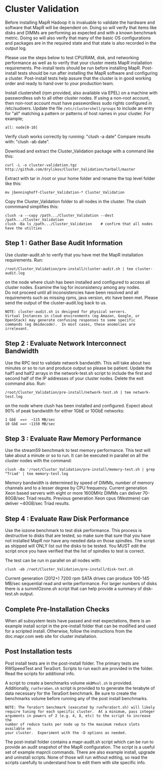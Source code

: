Cluster Validation
==================

Before installing MapR Hadoop it is invaluable to validate the hardware and
software that MapR will be dependent on.  Doing so will verify that items like
disks and DIMMs are performing as expected and with a known benchmark metric.
Doing so will also verify that many of the basic OS configurations and
packages are in the required state and that state is also recorded in the
output log.

Please use the steps below to test CPU/RAM, disk, and networking
performance as well as to verify that your cluster meets MapR
installation requirements. Pre-install tests should be run before
installing MapR.  Post-install tests should be run after installing
the MapR software and configuring a cluster.  Post-install tests 
help assure that the cluster is in good working order and ready 
to hand over to your production team.

Install clustershell (rpm provided, also available via EPEL) on a machine
with passwordless ssh to all other cluster nodes.  If using a
non-root account, then non-root account must have passwordless
sudo rights configured in /etc/sudoers.  Update the file
`/etc/clustershell/groups` to include an entry for "all" matching a
pattern or patterns of host names in your cluster.  For example;

    all: node[0-10]
Verify clush works correctly by running:
    "clush -a date"
Compare results with:
    "clush -ab date".

Download and extract the Cluster_Validation package with a command like this:

    curl -L -o cluster-validation.tgz http://github.com/drylikov/Cluster_Validation/tarball/master
Extract with tar in /root or your home folder and rename the top level folder like this:  

    mv jbenninghoff-Cluster_Validation-* Cluster_Validation

Copy the Cluster_Validation folder to all nodes in the cluster.  The
clush commmand simplifies this:

    clush -a --copy /path.../Cluster_Validation --dest /path.../Cluster_Validation
    clush -Ba ls /path.../Cluster_Validation	# confirm that all nodes have the utilties

Step 1 : Gather Base Audit Information
--------------------------------------
Use cluster-audit.sh to verify that you have met the MapR installation
requirements.  Run:

    /root/Cluster_Validation/pre-install/cluster-audit.sh | tee cluster-audit.log
on the node where clush has been installed and configured to access
all cluster nodes.  Examine the log for inconsistency among any nodes.  
Do not proceed until all inconsistencies have been resolved and all 
requirements such as missing rpms, java version, etc have been met.
Please send the output of the cluster-audit.log back to us.

	NOTE: cluster-audit.sh is designed for physical servers.   
	Virtual Instances in cloud environments (eg Amazon, Google, or
	OpenStack) may generate confusing responses to some specific
	commands (eg dmidecode).  In most cases, these anomolies are
	irrelevant.

Step 2 : Evaluate Network Interconnect Bandwidth
------------------------------------------------
Use the RPC test to validate network bandwidth.  This will take
about two minutes or so to run and produce output so please be
patient.  Update the half1 and half2 arrays in the network-test.sh
script to include the first and second half of the IP addresses of
your cluster nodes.  Delete the exit command also.  Run:

    /root/Cluster_Validation/pre-install/network-test.sh | tee network-test.log
on the node where clush has been installed and configured.
Expect about 90% of peak bandwidth for either 1GbE or 10GbE
networks:

	1 GbE  ==>  ~115 MB/sec 
	10 GbE ==> ~1150 MB/sec

Step 3 : Evaluate Raw Memory Performance
----------------------------------------
Use the stream59 benchmark to test memory performance.  This test will take 
about a minute or so to run.  It can be executed in parallel on all
the cluster nodes with the command:

    clush -Ba '/root/Cluster_Validation/pre-install/memory-test.sh | grep ^Triad' | tee memory-test.log
Memory bandwidth is determined by speed of DIMMs, number of memory
channels and to a lesser degree by CPU frequency.  Current generation
Xeon based servers with eight or more 1600MHz DIMMs can deliver
70-80GB/sec Triad results. Previous generation Xeon cpus (Westmere)
can deliver ~40GB/sec Triad results.

Step 4 : Evaluate Raw Disk Performance
--------------------------------------
Use the iozone benchmark to test disk performance.  This process 
is destructive to disks that are tested, so make sure that 
sure that you have not installed MapR nor have any needed data on
those spindles.  The script as shipped will ONLY list out the 
disks to be tested.   You MUST edit the script once you have
verified that the list of spindles to test is correct.

The test can be run in parallel on all nodes with:

    clush -ab /root/Cluster_Validation/pre-install/disk-test.sh

Current generation (2012+) 7200 rpm SATA drives can produce 
100-145 MB/sec sequential read and write performance.
For larger numbers of disks there is a summIOzone.sh script that can help
provide a summary of disk-test.sh output.

Complete Pre-Installation Checks
--------------------------------
When all subsystem tests have passed and met expectations,
there is an example install script in the pre-install folder that
can be modified and used for a scripted install.  Otherwise, follow
the instructions from the doc.mapr.com web site for cluster installation.

Post Installation tests
--------------------------------
Post install tests are in the post-install folder.  The primary 
tests are RWSpeedTest and TeraSort.  Scripts to run each are 
provided in the folder.  Read the scripts for additional info.  

A script to create a benchmarks volume `mkBMvol.sh` is provided.
Additionally, `runTeraGen.sh` script is provided to to generate the terabyte
of data necessary for the TeraSort benchmark.  Be sure to create the 
benchmarks volume before running any of the post install benchmarks.

    NOTE: The TeraSort benchmark (executed by runTeraSort.sh) will likely
    require tuning for each specific cluster.  At a minimum, pass integer
    arguments in powers of 2 (e.g. 4, 8, etc) to the script to increase the
    number of reduce tasks per node up to the maximum reduce slots available on
    your cluster.  Experiment with the -D options as needed.

The post-install folder contains a mapr-audit.sh script which can
be run to provide an audit snapshot of the MapR configuration.  The
script is a useful set of example maprcli commands. There are also
example install, upgrade and uninstall scripts.  None of those will
run without editing, so read the scripts carefully to understand
how to edit them with site specific info.
